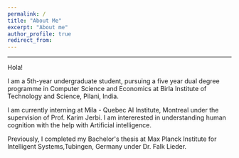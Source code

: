 ```yaml
---
permalink: /
title: "About Me"
excerpt: "About me"
author_profile: true
redirect_from: 
---
```

***
Hola!

I am a 5th-year undergraduate student, pursuing a five year dual degree programme in Computer Science and Economics at Birla Institute of Technology and Science, Pilani, India.

I am currently interning at Mila - Quebec AI Institute, Montreal under the supervision of Prof. Karim Jerbi. I am intererested in understanding human cognition with the help with Artificial intelligence.

Previously, I completed my Bachelor's thesis at Max Planck Institute for Intelligent Systems,Tubingen, Germany under Dr. Falk Lieder.


  <Edit required>



